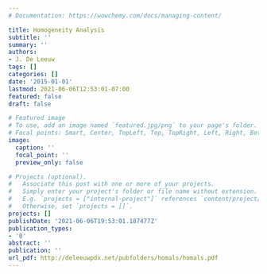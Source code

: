 ```yaml
---
# Documentation: https://wowchemy.com/docs/managing-content/

title: Homogeneity Analysis
subtitle: ''
summary: ''
authors:
- J. De Leeuw
tags: []
categories: []
date: '2015-01-01'
lastmod: 2021-06-06T12:53:01-07:00
featured: false
draft: false

# Featured image
# To use, add an image named `featured.jpg/png` to your page's folder.
# Focal points: Smart, Center, TopLeft, Top, TopRight, Left, Right, BottomLeft, Bottom, BottomRight.
image:
  caption: ''
  focal_point: ''
  preview_only: false

# Projects (optional).
#   Associate this post with one or more of your projects.
#   Simply enter your project's folder or file name without extension.
#   E.g. `projects = ["internal-project"]` references `content/project/deep-learning/index.md`.
#   Otherwise, set `projects = []`.
projects: []
publishDate: '2021-06-06T19:53:01.187477Z'
publication_types:
- '0'
abstract: ''
publication: ''
url_pdf: http://deleeuwpdx.net/pubfolders/homals/homals.pdf
---
```

